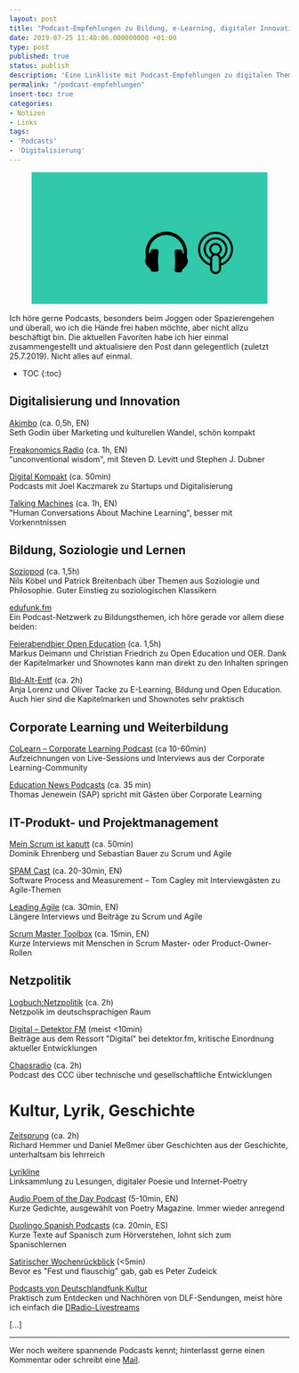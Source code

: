 ```yaml
---
layout: post
title: "Podcast-Empfehlungen zu Bildung, e-Learning, digitaler Innovation und Kultur"
date: 2019-07-25 11:40:06.000000000 +01:00
type: post
published: true
status: publish
description: 'Eine Linkliste mit Podcast-Empfehlungen zu digitalen Themen. '
permalink: "/podcast-empfehlungen"
insert-toc: true
categories:
- Notizen
- Links
tags:
- 'Podcasts'
- 'Digitalisierung'
---
```

<figure>
    <img alt="Symbols for Podcasts" src="/assets/img/2019-07-podcasts.png" />
</figure>

Ich höre gerne Podcasts, besonders beim Joggen oder Spazierengehen und überall, wo ich die Hände frei haben möchte, aber nicht allzu beschäftigt bin. Die aktuellen Favoriten habe ich hier einmal zusammengestellt und aktualisiere den Post dann gelegentlich (zuletzt 25.7.2019). Nicht alles auf einmal.
<!-- more -->

* TOC
{:toc}

## Digitalisierung und Innovation

[Akimbo](https://www.akimbo.me/) (ca. 0,5h, EN)<br>
Seth Godin über Marketing und kulturellen Wandel, schön kompakt

[Freakonomics Radio](http://freakonomics.com/) (ca. 1h, EN)<br>
"unconventional wisdom", mit Steven D. Levitt und Stephen J. Dubner

[Digital Kompakt](https://www.digitalkompakt.de/podcasts/) (ca. 50min)<br>
Podcasts mit Joel Kaczmarek zu Startups und Digitalisierung

[Talking Machines](https://www.thetalkingmachines.com/) (ca. 1h, EN)<br>
"Human Conversations About Machine Learning", besser mit Vorkenntnissen

## Bildung, Soziologie und Lernen

[Soziopod](https://soziopod.de/) (ca. 1,5h)<br>
Nils Köbel und Patrick Breitenbach über Themen aus Soziologie und Philosophie. Guter Einstieg zu soziologischen Klassikern

[edufunk.fm](https://edufunk.fm/)<br>
Ein Podcast-Netzwerk zu Bildungsthemen, ich höre gerade vor allem diese beiden:

[Feierabendbier Open Education](http://feierabendbier-open-education.de/) (ca. 1,5h)<br>
Markus Deimann und Christian Friedrich zu Open Education und OER. Dank der Kapitelmarker und Shownotes kann man direkt zu den Inhalten springen

[Bld-Alt-Entf](https://bldg-alt-entf.de/podcast/) (ca. 2h)<br>
Anja Lorenz und Oliver Tacke zu E-Learning, Bildung und Open Education. Auch hier sind die Kapitelmarken und Shownotes sehr praktisch

## Corporate Learning und Weiterbildung

[CoLearn – Corporate Learning Podcast](https://colearn.de/podcast/) (ca 10-60min)<br>
Aufzeichnungen von Live-Sessions und Interviews aus der Corporate Learning-Community

[Education News Podcasts](https://open.sap.com/static/education-newscast/) (ca. 35 min)<br>
Thomas Jenewein (SAP) spricht mit Gästen über Corporate Learning

## IT-Produkt- und Projektmanagement

[Mein Scrum ist kaputt](https://meinscrumistkaputt.de/) (ca. 50min)<br>
Dominik Ehrenberg und Sebastian Bauer zu Scrum und Agile

[SPAM Cast](https://tcagley.wordpress.com) (ca. 20-30min, EN)<br>
Software Process and Measurement – Tom Cagley mit Interviewgästen zu Agile-Themen

[Leading Agile](https://www.leadingagile.com/podcast/) (ca. 30min, EN)<br>
Längere Interviews und Beiträge zu Scrum und Agile

[Scrum Master Toolbox](https://scrum-master-toolbox.org/) (ca. 15min, EN)<br>
Kurze Interviews mit Menschen in Scrum Master- oder Product-Owner-Rollen

## Netzpolitik

[Logbuch:Netzpolitik](https://logbuch-netzpolitik.de/) (ca. 2h)<br>
Netzpolik im deutschsprachigen Raum

[Digital – Detektor FM](https://feedpress.me/detektorfm_digital_podcasts) (meist <10min)<br>
Beiträge aus dem Ressort "Digital" bei detektor.fm, kritische Einordnung aktueller Entwicklungen

[Chaosradio](https://chaosradio.de/) (ca. 2h)<br>
Podcast des CCC über technische und gesellschaftliche Entwicklungen

# Kultur, Lyrik, Geschichte

[Zeitsprung](https://www.zeitsprung.fm/) (ca. 2h)<br>
Richard Hemmer und Daniel Meßmer über Geschichten aus der Geschichte, unterhaltsam bis lehrreich

[Lyrikline](https://www.lyrikline.org/de/links/)<br>
Linksammlung zu Lesungen, digitaler Poesie und Internet-Poetry

[Audio Poem of the Day Podcast](https://www.poetryfoundation.org/podcasts/series/74634/audio-pod/) (5-10min, EN)<br>
Kurze Gedichte, ausgewählt von Poetry Magazine. Immer wieder anregend

[Duolingo Spanish Podcasts](https://podcast.duolingo.com/spanish) (ca. 20min, ES)<br>
Kurze Texte auf Spanisch zum Hörverstehen, lohnt sich zum Spanischlernen

[Satirischer Wochenrückblick](https://www.ndr.de/info/sendungen/satirischer_wochenrueckblick/index.html) (<5min)<br>
Bevor es "Fest und flauschig" gab, gab es Peter Zudeick

[Podcasts von Deutschlandfunk Kultur](https://www.deutschlandfunkkultur.de/podcasts.2502.de.html?drpp%3Ahash=displayAllBroadcasts)<br>
Praktisch zum Entdecken und Nachhören von DLF-Sendungen, meist höre ich einfach die [DRadio-Livestreams](https://www.deutschlandradio.de/)

[...]
<hr>

Wer noch weitere spannende Podcasts kennt; hinterlasst gerne einen Kommentar oder schreibt eine [Mail](mailto:mail@markusneuschaefer.de).
